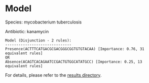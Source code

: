
# Model

Species: mycobacterium tuberculosis

Antibiotic: kanamycin

```
Model (Disjunction - 2 rules):
------------------------------
Presence(ACTTTCATGACGCGACGGGCGGTGTGTACAA) [Importance: 0.76, 31 equivalent rules]
OR
Absence(ACAGTCACAGAATCCGACTGTGGCATATGCC) [Importance: 0.25, 13 equivalent rules]

```

For details, please refer to the [results directory](../../../../../results/scm_b/mycobacterium%20tuberculosis/kanamycin/repeat_5/).

